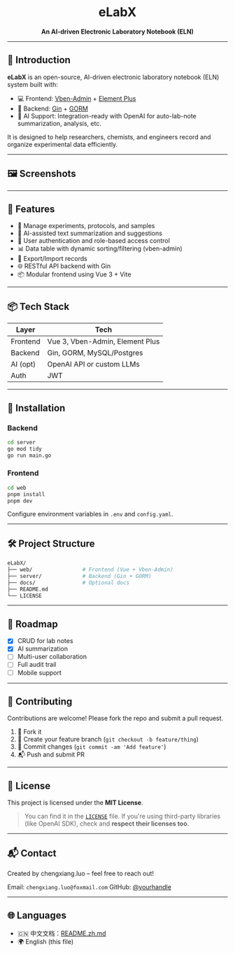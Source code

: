 <h1 align="center">eLabX</h1>
<p align="center"><strong>An AI-driven Electronic Laboratory Notebook (ELN)</strong></p>

---

## 🌟 Introduction

**eLabX** is an open-source, AI-driven electronic laboratory notebook (ELN) system built with:

- 💻 Frontend: [Vben-Admin](https://github.com/vbenjs/vue-vben-admin) + [Element Plus](https://element-plus.org/)
- 🔧 Backend: [Gin](https://gin-gonic.com/) + [GORM](https://gorm.io/)
- 🧠 AI Support: Integration-ready with OpenAI for auto-lab-note summarization, analysis, etc.

It is designed to help researchers, chemists, and engineers record and organize experimental data efficiently.

---

## 🖼️ Screenshots

[//]: # (> *&#40;Optional: Add screenshots or GIFs showing login, notebook view, AI suggestions, etc.&#41;*)

---

## 🚀 Features

- 📁 Manage experiments, protocols, and samples
- 🧠 AI-assisted text summarization and suggestions
- 🔐 User authentication and role-based access control
- 📊 Data table with dynamic sorting/filtering (vben-admin)
- 📂 Export/Import records
- 🌐 RESTful API backend with Gin
- 📦 Modular frontend using Vue 3 + Vite

---

## 📦 Tech Stack

| Layer     | Tech                            |
|-----------|---------------------------------|
| Frontend  | Vue 3, Vben-Admin, Element Plus |
| Backend   | Gin, GORM, MySQL/Postgres       |
| AI (opt)  | OpenAI API or custom LLMs       |
| Auth      | JWT                             |

---

## 📄 Installation

### Backend

```bash
cd server
go mod tidy
go run main.go
````

### Frontend

```bash
cd web
pnpm install
pnpm dev
```

Configure environment variables in `.env` and `config.yaml`.

---

## 🛠️ Project Structure

```bash
eLabX/
├── web/                # Frontend (Vue + Vben-Admin)
├── server/             # Backend (Gin + GORM)
├── docs/               # Optional docs
├── README.md
└── LICENSE
```

---

## 📌 Roadmap

* [x] CRUD for lab notes
* [x] AI summarization
* [ ] Multi-user collaboration
* [ ] Full audit trail
* [ ] Mobile support

---

## 🤝 Contributing

Contributions are welcome! Please fork the repo and submit a pull request.

1. 🍴 Fork it
2. 🧩 Create your feature branch (`git checkout -b feature/thing`)
3. 🧪 Commit changes (`git commit -am 'Add feature'`)
4. 📬 Push and submit PR

---

## 📜 License

This project is licensed under the **MIT License**.

> You can find it in the [`LICENSE`](./LICENSE) file.
> If you're using third-party libraries (like OpenAI SDK), check and **respect their licenses too.**

---

## 📬 Contact

Created by chengxiang.luo – feel free to reach out!

Email: `chengxiang.luo@foxmail.com`
GitHub: [@yourhandle](https://github.com/yourhandle)

---

## 🌐 Languages

* 🇨🇳 中文文档：[README.zh.md](docs/README.zh.md)
* 🌍 English (this file)
